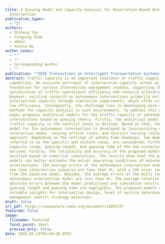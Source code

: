 ```yaml
---
title: A Queuing Model and Capacity Analysis for Reservation-Based Autonomous
  Intersection
publication_types:
  - "2"
authors:
  - Zhihong Yao
  - Yingying Zhao
  - admin
  - Yunxia Wu
author_notes:
  - ""
  - ""
  - Corresponding Author
  - ""
publication: "*IEEE Transactions on Intelligent Transportation Systems*"
abstract: Traffic capacity is an important indicator of traffic supply
  capability. An accurate portrayal of intersection capacity serves as a
  foundation for various intersection management studies, supporting the
  optimization of traffic operational efficiency and resource allocation.
  However, existing research on autonomous intersections primarily estimates
  intersection capacity through simulation experiments, which often suffer from
  low efficiency. Consequently, the challenge lies in developing more convenient
  methods for capacity analysis in such environments. To address this gap, this
  paper proposes analytical models for the traffic capacity of autonomous
  intersections based on queuing theory. Firstly, the analytical model of the
  traffic capacity in the conflict zones is derived. Based on that, the capacity
  model for the autonomous intersection is developed by incorporating vehicle
  interaction modes, varying arrival rates, and distinct turning ratios for each
  approach. Depending on the settings of safety time headways, two models,
  referred to as the specific and uniform cases, are considered. Further, the
  capacity range, queuing length, and queuing time of the two scenarios are
  derived. Finally, the rationality and accuracy of the proposed models are
  verified based on numerical simulations. The results show that the proposed
  models can better estimate the actual operating conditions of autonomous
  intersections. The average errors of the autonomous intersection model in the
  one-lane intersection scenario are less than 2%, with a 22% error reduction
  from the baseline model. Besides, the average errors of the multi-lane
  autonomous intersection model are less than 4%. The average relative and
  absolute errors between the model predictions and simulation results for
  queuing length and queuing time are negligible. The proposed models offer
  valuable insights for intersection design, level of service determination, and
  management control strategy selection.
draft: false
url_pdf: https://ieeexplore.ieee.org/document/11047237
featured: false
image:
  filename: featured
  focal_point: Smart
  preview_only: false
date: 2025-06-23T04:04:18.075Z
---
```

